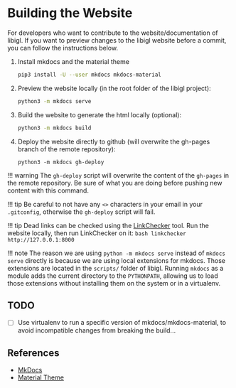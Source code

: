 # Building the Website

For developers who want to contribute to the website/documentation of libigl.
If you want to preview changes to the libigl website before a commit, you can follow the instructions below.

1. Install mkdocs and the material theme
   ```bash
   pip3 install -U --user mkdocs mkdocs-material
   ```
2. Preview the website locally (in the root folder of the libigl project):
   ```bash
   python3 -m mkdocs serve
   ```
3. Build the website to generate the html locally (optional):
   ```bash
   python3 -m mkdocs build
   ```
4. Deploy the website directly to github (will overwrite the gh-pages branch of the remote repository):
   ```
   python3 -m mkdocs gh-deploy
   ```

!!! warning
    The `gh-deploy` script will overwrite the content of the `gh-pages` in the remote repository. Be sure of what you are doing before pushing new content with this command.

!!! tip
    Be careful to not have any `<>` characters in your email in your `.gitconfig`, otherwise the `gh-deploy` script will fail.

!!! tip
    Dead links can be checked using the [LinkChecker](https://wummel.github.io/linkchecker/) tool. Run the website locally, then run LinkChecker on it:
    ```bash
    linkchecker http://127.0.0.1:8000
    ```

!!! note
    The reason we are using `python -m mkdocs serve` instead of `mkdocs serve` directly is because we are using local extensions for mkdocs. Those extensions are located in the `scripts/` folder of libigl. Running `mkdocs` as a module adds the current directory to the `PYTHONPATH`, allowing us to load those extensions without installing them on the system or in a virtualenv.

## TODO

- [ ] Use virtualenv to run a specific version of mkdocs/mkdocs-material, to avoid incompatible changes from breaking the build...

## References

- [MkDocs](http://www.mkdocs.org/)
- [Material Theme](https://squidfunk.github.io/mkdocs-material/)
